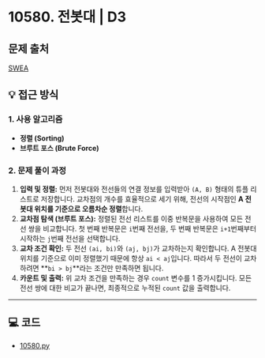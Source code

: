 # 10580. 전봇대 | D3

## 문제 출처
[SWEA](https://swexpertacademy.com/main/code/problem/problemDetail.do?contestProbId=AXO8QBw6Qu4DFAXS)

## 💡 접근 방식

### 1. 사용 알고리즘
* **정렬 (Sorting)**
* **브루트 포스 (Brute Force)**

### 2. 문제 풀이 과정
1.  **입력 및 정렬:** 먼저 전봇대와 전선들의 연결 정보를 입력받아 `(A, B)` 형태의 튜플 리스트로 저장합니다. 교차점의 개수를 효율적으로 세기 위해, 전선의 시작점인 **A 전봇대 위치를 기준으로 오름차순 정렬**합니다.
2.  **교차점 탐색 (브루트 포스):** 정렬된 전선 리스트를 이중 반복문을 사용하여 모든 전선 쌍을 비교합니다. 첫 번째 반복문은 `i`번째 전선을, 두 번째 반복문은 `i+1`번째부터 시작하는 `j`번째 전선을 선택합니다.
3.  **교차 조건 확인:** 두 전선 `(ai, bi)`와 `(aj, bj)`가 교차하는지 확인합니다. A 전봇대 위치를 기준으로 이미 정렬했기 때문에 항상 `ai < aj`입니다. 따라서 두 전선이 교차하려면 **`bi > bj`**라는 조건만 만족하면 됩니다.
4.  **카운트 및 출력:** 위 교차 조건을 만족하는 경우 `count` 변수를 1 증가시킵니다. 모든 전선 쌍에 대한 비교가 끝나면, 최종적으로 누적된 `count` 값을 출력합니다.
---

## 💻 코드
* [10580.py](10580.py)